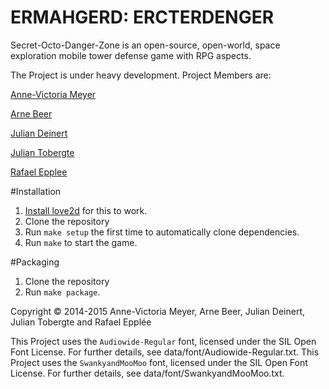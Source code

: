 ERMAHGERD: ERCTERDENGER
=================

Secret-Octo-Danger-Zone is an open-source, open-world, space exploration mobile tower defense game with RPG aspects.

The Project is under heavy development.
Project Members are:

[Anne-Victoria Meyer](https://github.com/Anne-Victoria)

[Arne Beer](https://github.com/nukesor)

[Julian Deinert](https://github.com/c-gotoh)

[Julian Tobergte](https://github.com/mu35li)

[Rafael Epplee](https://github.com/raffomania)

#Installation

 1. [Install love2d](http://www.love2d.org/) for this to work.
 2. Clone the repository
 3. Run `make setup` the first time to automatically clone dependencies.
 4. Run `make` to start the game.

#Packaging

 1. Clone the repository
 2. Run `make package`.


Copyright &copy; 2014-2015 Anne-Victoria Meyer, Arne Beer, Julian Deinert, Julian Tobergte and Rafael Epplée


This Project uses the `Audiowide-Regular` font, licensed under the SIL Open Font License. For further details, see data/font/Audiowide-Regular.txt.
This Project uses the `SwankyandMooMoo` font, licensed under the SIL Open Font License. For further details, see data/font/SwankyandMooMoo.txt.

